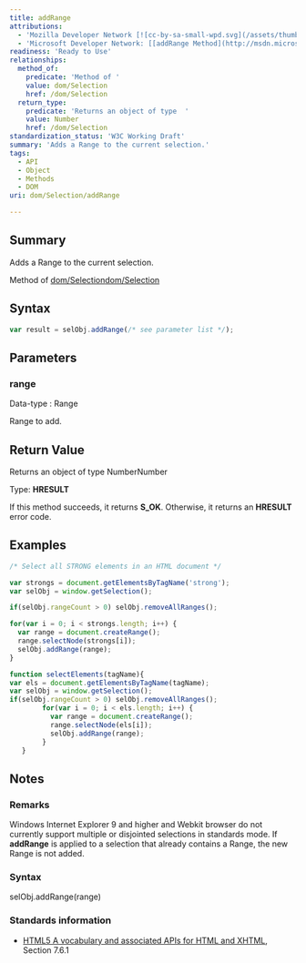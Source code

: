 ```yaml
---
title: addRange
attributions:
  - 'Mozilla Developer Network [![cc-by-sa-small-wpd.svg](/assets/thumb/8/8c/cc-by-sa-small-wpd.svg/120px-cc-by-sa-small-wpd.svg.png)](http://creativecommons.org/licenses/by-sa/3.0/us/): [[Selection.addRange](https://developer.mozilla.org/en-US/docs/Web/API/Selection.addRange) Article]'
  - 'Microsoft Developer Network: [[addRange Method](http://msdn.microsoft.com/en-us/library/ie/ff975172(v=vs.85).aspx) Article]'
readiness: 'Ready to Use'
relationships:
  method_of:
    predicate: 'Method of '
    value: dom/Selection
    href: /dom/Selection
  return_type:
    predicate: 'Returns an object of type  '
    value: Number
    href: /dom/Selection
standardization_status: 'W3C Working Draft'
summary: 'Adds a Range to the current selection.'
tags:
  - API
  - Object
  - Methods
  - DOM
uri: dom/Selection/addRange

---
```

## <span>Summary</span>

Adds a Range to the current selection.

Method of [dom/Selection](/dom/Selection)[dom/Selection](/dom/Selection)

## <span>Syntax</span>

``` js
var result = selObj.addRange(/* see parameter list */);
```

## <span>Parameters</span>

### <span>range</span>

 Data-type
:   Range

 Range to add.

## <span>Return Value</span>

Returns an object of type NumberNumber

Type: **HRESULT**

If this method succeeds, it returns **S\_OK**. Otherwise, it returns an **HRESULT** error code.

## <span>Examples</span>

``` js
/* Select all STRONG elements in an HTML document */

var strongs = document.getElementsByTagName('strong');
var selObj = window.getSelection();

if(selObj.rangeCount > 0) selObj.removeAllRanges();

for(var i = 0; i < strongs.length; i++) {
  var range = document.createRange();
  range.selectNode(strongs[i]);
  selObj.addRange(range);
}
```

``` js
function selectElements(tagName){
var els = document.getElementsByTagName(tagName);
var selObj = window.getSelection();
if(selObj.rangeCount > 0) selObj.removeAllRanges();
        for(var i = 0; i < els.length; i++) {
          var range = document.createRange();
          range.selectNode(els[i]);
          selObj.addRange(range);
        }
   }
```

## <span>Notes</span>

### <span>Remarks</span>

Windows Internet Explorer 9 and higher and Webkit browser do not currently support multiple or disjointed selections in standards mode. If **addRange** is applied to a selection that already contains a Range, the new Range is not added.

### <span>Syntax</span>

selObj.addRange(range)

### <span>Standards information</span>

-   [HTML5 A vocabulary and associated APIs for HTML and XHTML](http://go.microsoft.com/fwlink/p/?linkid=221374), Section 7.6.1
